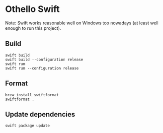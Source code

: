 # Othello Swift

Note: Swift works reasonable well on Windows too nowadays (at least well enough to run this project).

## Build

```console
swift build
swift build --configuration release
swift run
swift run --configuration release
```

## Format

```console
brew install swiftformat
swiftformat .
```

## Update dependencies

```console
swift package update
```
